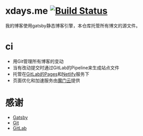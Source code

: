 # xdays.me [![Build Status](https://gitlab.com/xdays/xdays.gitlab.io/badges/master/build.svg)](https://gitlab.com/xdays/xdays.gitlab.io/tree/master)

我的博客使用gatsby静态博客引擎，本仓库托管所有博文的源文件。

# ci

* 用Git管理所有博客的变动
* 当有改动提交时通过GitLab的Pipeline来生成站点文件
* 托管在[GitLab的Pages](https://about.gitlab.com/product/pages/)和[Netlify](https://www.netlify.com/)服务下
* 页面优化和加速服务由[魔门云](https://www.cachemoment.com/)提供

# 感谢

* [Gatsby](https://www.gatsbyjs.org)
* [Git](http://git-scm.com)
* [GitLab](https://about.gitlab.com)

